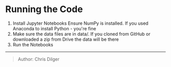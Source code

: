 # Running the Code

  1. Install Jupyter Notebooks
   Ensure NumPy is installed. If you used Anaconda to install Python - you're fine
  2. Make sure the data files are in data/. If you cloned from GitHub or downloaded a zip from Drive the data will be there
  3. Run the Notebooks


---------------------------------------------------------------

  > Author: Chris Dilger